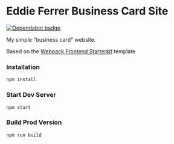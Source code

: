 # Eddie Ferrer Business Card Site

[![Dependabot badge](https://flat.badgen.net/dependabot/wbkd/webpack-starter?icon=dependabot)](https://dependabot.com/)

My simple "business card" website. 

Based on the [Webpack Frontend Starterkit](https://github.com/wbkd/webpack-starter) template

### Installation

```
npm install
```

### Start Dev Server

```
npm start
```

### Build Prod Version

```
npm run build
```


